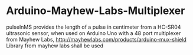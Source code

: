 # Arduino-Mayhew-Labs-Multiplexer
pulseInMS provides the length of a pulse in centimeter from a HC-SR04 ultrasonic sensor, when used on Arduino Uno with a 48 port multiplexer from Mayhew Labs, http://mayhewlabs.com/products/arduino-mux-shield Library from mayhew labs shall be used
